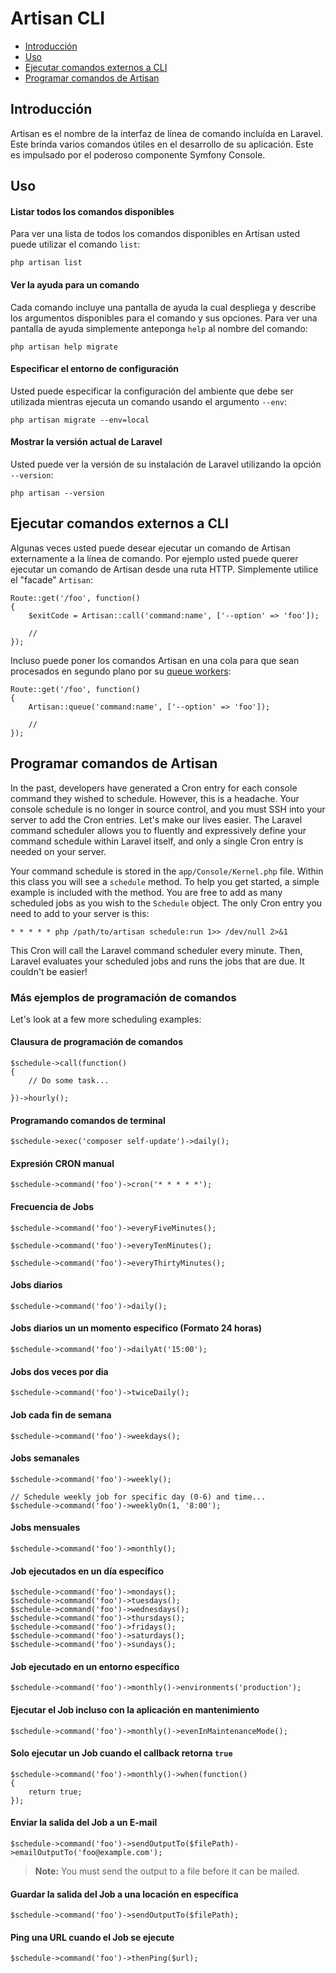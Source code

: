 # Artisan CLI

- [Introducción](#introduction)
- [Uso](#usage)
- [Ejecutar comandos externos a CLI](#calling-commands-outside-of-cli)
- [Programar comandos de Artisan](#scheduling-artisan-commands)

<a name="introduction"></a>
## Introducción
Artisan es el nombre de la interfaz de línea de comando incluída en Laravel. Este brinda varios comandos útiles en el desarrollo de su aplicación. Este es impulsado por el poderoso componente Symfony Console.

<a name="usage"></a>
## Uso

#### Listar todos los comandos disponibles
Para ver una lista de todos los comandos disponibles en Artisan usted puede utilizar el comando `list`:

	php artisan list

#### Ver la ayuda para un comando

Cada comando incluye una pantalla de ayuda la cual despliega y describe los argumentos disponibles para el comando y sus opciones. Para ver una pantalla de ayuda simplemente anteponga `help` al nombre del comando:

	php artisan help migrate

#### Especificar el entorno de configuración

Usted puede especificar la configuración del ambiente que debe ser utilizada mientras ejecuta un comando usando el argumento `--env`:

	php artisan migrate --env=local

#### Mostrar la versión actual de Laravel
Usted puede ver la versión de su instalación de Laravel utilizando la opción `--version`:

	php artisan --version

<a name="calling-commands-outside-of-cli"></a>
## Ejecutar comandos externos a CLI
Algunas veces usted puede desear ejecutar un comando de Artisan externamente a la línea de comando. Por ejemplo usted puede querer ejecutar un comando de Artisan desde una ruta HTTP. Simplemente utilice el "facade" `Artisan`:

	Route::get('/foo', function()
	{
		$exitCode = Artisan::call('command:name', ['--option' => 'foo']);

		//
	});

Incluso puede poner los comandos Artisan en una cola para que sean procesados en segundo plano por su [queue workers](/5.0/queues):

	Route::get('/foo', function()
	{
		Artisan::queue('command:name', ['--option' => 'foo']);

		//
	});

<a name="scheduling-artisan-commands"></a>
## Programar comandos de Artisan

In the past, developers have generated a Cron entry for each console command they wished to schedule. However, this is a headache. Your console schedule is no longer in source control, and you must SSH into your server to add the Cron entries. Let's make our lives easier. The Laravel command scheduler allows you to fluently and expressively define your command schedule within Laravel itself, and only a single Cron entry is needed on your server.

Your command schedule is stored in the `app/Console/Kernel.php` file. Within this class you will see a `schedule` method. To help you get started, a simple example is included with the method. You are free to add as many scheduled jobs as you wish to the `Schedule` object. The only Cron entry you need to add to your server is this:

	* * * * * php /path/to/artisan schedule:run 1>> /dev/null 2>&1

This Cron will call the Laravel command scheduler every minute. Then, Laravel evaluates your scheduled jobs and runs the jobs that are due. It couldn't be easier!

### Más ejemplos de programación de comandos

Let's look at a few more scheduling examples:

#### Clausura de programación de comandos

	$schedule->call(function()
	{
		// Do some task...

	})->hourly();

#### Programando comandos de terminal

	$schedule->exec('composer self-update')->daily();

#### Expresión CRON manual

	$schedule->command('foo')->cron('* * * * *');

#### Frecuencia de Jobs

	$schedule->command('foo')->everyFiveMinutes();

	$schedule->command('foo')->everyTenMinutes();

	$schedule->command('foo')->everyThirtyMinutes();

#### Jobs diarios

	$schedule->command('foo')->daily();

#### Jobs diarios un un momento especifico (Formato 24 horas)

	$schedule->command('foo')->dailyAt('15:00');

#### Jobs dos veces por dia

	$schedule->command('foo')->twiceDaily();

#### Job cada fin de semana

	$schedule->command('foo')->weekdays();

#### Jobs semanales

	$schedule->command('foo')->weekly();

	// Schedule weekly job for specific day (0-6) and time...
	$schedule->command('foo')->weeklyOn(1, '8:00');

#### Jobs mensuales

	$schedule->command('foo')->monthly();

#### Job ejecutados en un día específico

	$schedule->command('foo')->mondays();
	$schedule->command('foo')->tuesdays();
	$schedule->command('foo')->wednesdays();
	$schedule->command('foo')->thursdays();
	$schedule->command('foo')->fridays();
	$schedule->command('foo')->saturdays();
	$schedule->command('foo')->sundays();

#### Job ejecutado en un entorno específico

	$schedule->command('foo')->monthly()->environments('production');

#### Ejecutar el Job incluso con la aplicación en mantenimiento

	$schedule->command('foo')->monthly()->evenInMaintenanceMode();

#### Solo ejecutar un Job cuando el callback retorna `true`

	$schedule->command('foo')->monthly()->when(function()
	{
		return true;
	});

#### Enviar la salida del Job a un E-mail

	$schedule->command('foo')->sendOutputTo($filePath)->emailOutputTo('foo@example.com');

> **Note:** You must send the output to a file before it can be mailed.

#### Guardar la salida del Job a una locación en específica

	$schedule->command('foo')->sendOutputTo($filePath);

#### Ping una URL cuando el Job se ejecute

	$schedule->command('foo')->thenPing($url);
